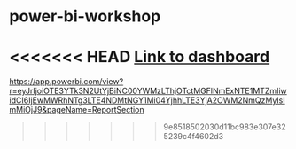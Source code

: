 # power-bi-workshop

<<<<<<< HEAD
[Link to dashboard](https://app.powerbi.com/view?r=eyJrIjoiOTE3YTk3N2UtYjBiNC00YWMzLThjOTctMGFlNmExNTE1MTZmIiwidCI6IjEwMWRhNTg3LTE4NDMtNGY1Mi04YjhhLTE3YjA2OWM2NmQzMyIsImMiOjJ9&pageName=ReportSection)
=======
https://app.powerbi.com/view?r=eyJrIjoiOTE3YTk3N2UtYjBiNC00YWMzLThjOTctMGFlNmExNTE1MTZmIiwidCI6IjEwMWRhNTg3LTE4NDMtNGY1Mi04YjhhLTE3YjA2OWM2NmQzMyIsImMiOjJ9&pageName=ReportSection
>>>>>>> 9e8518502030d11bc983e307e325239c4f4602d3
